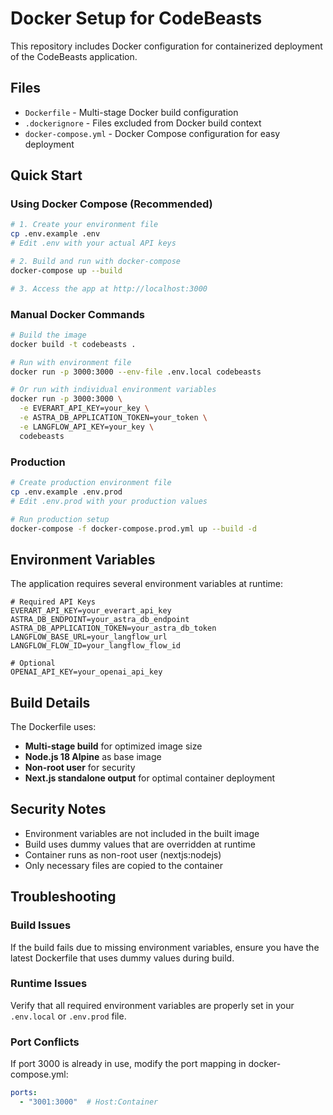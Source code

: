 # Docker Setup for CodeBeasts

This repository includes Docker configuration for containerized deployment of the CodeBeasts application.

## Files

- `Dockerfile` - Multi-stage Docker build configuration
- `.dockerignore` - Files excluded from Docker build context
- `docker-compose.yml` - Docker Compose configuration for easy deployment

## Quick Start

### Using Docker Compose (Recommended)

```bash
# 1. Create your environment file
cp .env.example .env
# Edit .env with your actual API keys

# 2. Build and run with docker-compose
docker-compose up --build

# 3. Access the app at http://localhost:3000
```

### Manual Docker Commands

```bash
# Build the image
docker build -t codebeasts .

# Run with environment file
docker run -p 3000:3000 --env-file .env.local codebeasts

# Or run with individual environment variables
docker run -p 3000:3000 \
  -e EVERART_API_KEY=your_key \
  -e ASTRA_DB_APPLICATION_TOKEN=your_token \
  -e LANGFLOW_API_KEY=your_key \
  codebeasts
```

### Production

```bash
# Create production environment file
cp .env.example .env.prod
# Edit .env.prod with your production values

# Run production setup
docker-compose -f docker-compose.prod.yml up --build -d
```

## Environment Variables

The application requires several environment variables at runtime:

```env
# Required API Keys
EVERART_API_KEY=your_everart_api_key
ASTRA_DB_ENDPOINT=your_astra_db_endpoint
ASTRA_DB_APPLICATION_TOKEN=your_astra_db_token
LANGFLOW_BASE_URL=your_langflow_url
LANGFLOW_FLOW_ID=your_langflow_flow_id

# Optional
OPENAI_API_KEY=your_openai_api_key
```

## Build Details

The Dockerfile uses:
- **Multi-stage build** for optimized image size
- **Node.js 18 Alpine** as base image
- **Non-root user** for security
- **Next.js standalone output** for optimal container deployment

## Security Notes

- Environment variables are not included in the built image
- Build uses dummy values that are overridden at runtime
- Container runs as non-root user (nextjs:nodejs)
- Only necessary files are copied to the container

## Troubleshooting

### Build Issues
If the build fails due to missing environment variables, ensure you have the latest Dockerfile that uses dummy values during build.

### Runtime Issues
Verify that all required environment variables are properly set in your `.env.local` or `.env.prod` file.

### Port Conflicts
If port 3000 is already in use, modify the port mapping in docker-compose.yml:
```yaml
ports:
  - "3001:3000"  # Host:Container
```